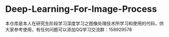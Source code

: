 # Deep-Learning-For-Image-Process
本仓库是本人在研究生阶段学习深度学习之图像处理技术所学习和使用的代码，供大家参考使用，有任何问题可以添加QQ学习交流群：158929578
